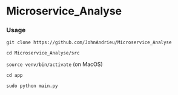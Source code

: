# Microservice_Analyse

### Usage

```git clone https://github.com/JohnAndrieu/Microservice_Analyse```

```cd Microservice_Analyse/src```

```source venv/bin/activate``` (on MacOS)

```cd app```

```sudo python main.py```
